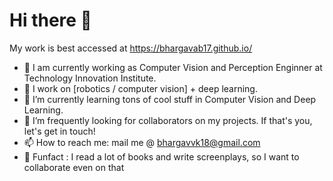 # Hi there 👋
My work is best accessed at https://bhargavab17.github.io/

- 💼 I am currently working as Computer Vision and Perception Enginner at Technology Innovation Institute. 
- 🔭 I work on [robotics / computer vision] + deep learning.
- 🌱 I’m currently learning tons of cool stuff in Computer Vision and Deep Learning.
- 👻 I’m frequently looking for collaborators on my projects. If that's you, let's get in touch!
- 📫 How to reach me: mail me @ bhargavvk18@gmail.com
- 📢 Funfact : I read a lot of books and write screenplays, so I want to collaborate even on that 

